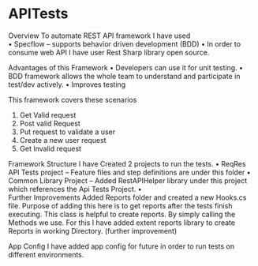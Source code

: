 # APITests
Overview 
To automate REST API framework I have used   
•	Specflow – supports behavior driven development (BDD) 
•	In order to consume web API I have user Rest Sharp library open source. 

Advantages of this Framework 
•	Developers can use it for unit testing. 
•	BDD framework allows the whole team to understand and participate in test/dev actively. 
•	Improves testing  

This framework covers these scenarios 
1.	Get Valid request 
2.	Post valid Request 
3.	Put request to validate a user 
4.	Create a new user request
5.	Get Invalid request

Framework Structure 
I have Created 2 projects to run the tests.
•	ReqRes API Tests project – Feature files and step definitions are under this folder
•	Common Library Project – Added RestAPIHelper library under this project which references the Api Tests Project.
•	
Further Improvements
Added Reports folder and created a new Hooks.cs file. Purpose of adding this here is to get reports after the tests finish executing. This class is helpful to create reports. By simply calling the Methods we use.
For this I have added extent reports library to create Reports in working Directory. (further improvement)

App Config
I have added app config for future in order to run tests on different environments.










 

